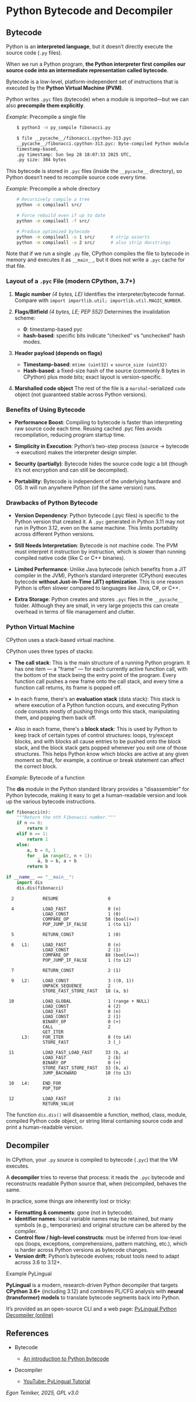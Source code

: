 # Python Bytecode and Decompiler



## Bytecode

Python is an **interpreted language**, but it doesn’t directly execute the 
source code (`.py` files).

When we run a Python program, **the Python interpreter first compiles our 
source code into an intermediate representation called bytecode**.

Bytecode is a low-level, platform-independent set of instructions that is 
executed by the **Python Virtual Machine (PVM)**.

Python writes `.pyc` files (bytecode) when a module is imported—but we 
can also **precompile them explicitly**.

_Example:_ Precompile a single file
```bash
    $ python3 -m py_compile fibonacci.py 

    $ file __pycache__/fibonacci.cpython-313.pyc
    __pycache__/fibonacci.cpython-313.pyc: Byte-compiled Python module for CPython 3.13 (magic: 3571), 
    timestamp-based, 
    .py timestamp: Sun Sep 28 18:07:33 2025 UTC, 
    .py size: 304 bytes
```

This bytecode is stored in `.pyc` files (inside the `__pycache__` directory), 
so Python doesn’t need to recompile source code every time.


_Example:_ Precompile a whole directory
```bash
    # Recursively compile a tree
    python -m compileall src/

    # Force rebuild even if up to date
    python -m compileall -f src/

    # Produce optimized bytecode 
    python -m compileall -o 1 src/      # strip asserts
    python -m compileall -o 2 src/      # also strip docstrings
```

Note that if we run a single `.py` file, CPython compiles the file to bytecode 
in memory and executes it as `__main__`, but it does not write a `.pyc` cache 
for that file.


### Layout of a `.pyc` File (modern CPython, 3.7+)

1. **Magic number** *(4 bytes, LE)*
   Identifies the interpreter/bytecode format. 
   Compare with `import importlib.util; importlib.util.MAGIC_NUMBER`.

2. **Flags/Bitfield** *(4 bytes, LE; PEP 552)*
   Determines the invalidation scheme:

   * **0**: timestamp-based pyc
   * **hash-based**: specific bits indicate “checked” vs “unchecked” hash modes.

3. **Header payload (depends on flags)**

   * **Timestamp-based**: `mtime (uint32)` + `source_size (uint32)`
   * **Hash-based**: a fixed-size hash of the source (commonly 8 bytes in CPython) 
        plus mode bits; exact layout is version-specific.

4. **Marshalled code object**
   The rest of the file is a `marshal`-serialized `code` object (not guaranteed 
   stable across Python versions).


### Benefits of Using Bytecode

* **Performance Boost**: Compiling to bytecode is faster than interpreting raw 
    source code each time.
    Reusing cached .pyc files avoids recompilation, reducing program 
    startup time.

* **Simplicity in Execution**: Python’s two-step process 
    (source → bytecode → execution) makes the interpreter design simpler.

* **Security (partially)**: Bytecode hides the source code logic a bit (though 
    it’s not encryption and can still be decompiled).

* **Portability**: Bytecode is independent of the underlying hardware and OS. 
    It will run anywhere Python (of the same version) runs.


### Drawbacks of Python Bytecode

* **Version Dependency**: Python bytecode (.pyc files) is specific to the Python 
version that created it.
A `.pyc` generated in Python 3.11 may not run in Python 3.12, even on the same machine.
This limits portability across different Python versions.

* **Still Needs Interpretation**: Bytecode is not machine code. The PVM must interpret 
it instruction by instruction, which is slower than running compiled native code 
(like C or C++ binaries).

* **Limited Performance**: Unlike Java bytecode (which benefits from a JIT compiler 
in the JVM), Python’s standard interpreter (CPython) executes bytecode **without 
Just-in-Time (JIT) optimization**.
This is one reason Python is often slower compared to languages like Java, C#, or C++.

* **Extra Storage**: Python creates and stores `.pyc` files in the `__pycache__` folder.
Although they are small, in very large projects this can create overhead in terms of 
file management and clutter.


### Python Virtual Machine

CPython uses a stack-based virtual machine.

CPython uses three types of stacks:

* **The call stack**: This is the main structure of a running Python program. 
    It has one item — a "frame" — for each currently active function call, 
    with the bottom of the stack being the entry point of the program. 
    Every function call pushes a new frame onto the call stack, and every 
    time a function call returns, its frame is popped off.

* In each frame, there's an **evaluation stack** (data stack): This stack 
    is where execution of a Python function occurs, and executing Python code 
    consists mostly of pushing things onto this stack, manipulating them, 
    and popping them back off.

* Also in each frame, there's a **block stack**: This is used by Python to 
    keep track of certain types of control structures: loops, try/except blocks, 
    and with blocks all cause entries to be pushed onto the block stack, and 
    the block stack gets popped whenever you exit one of those structures. 
    This helps Python know which blocks are active at any given moment so that, 
    for example, a continue or break statement can affect the correct block.

_Example:_ Bytecode of a function

The **dis** module  in the Python standard library provides a "disassembler" 
for Python bytecode, making it easy to get a human-readable version and look 
up the various bytecode instructions.

```Python 
def fibonacci(n):
    """Return the nth Fibonacci number."""
    if n <= 0:
        return 0
    elif n == 1:
        return 1
    else:
        a, b = 0, 1
        for _ in range(2, n + 1):
            a, b = b, a + b
        return b

if __name__ == "__main__":
    import dis
    dis.dis(fibonacci)
```


```
  2           RESUME                   0

  4           LOAD_FAST                0 (n)
              LOAD_CONST               1 (0)
              COMPARE_OP              58 (bool(<=))
              POP_JUMP_IF_FALSE        1 (to L1)

  5           RETURN_CONST             1 (0)

  6   L1:     LOAD_FAST                0 (n)
              LOAD_CONST               2 (1)
              COMPARE_OP              88 (bool(==))
              POP_JUMP_IF_FALSE        1 (to L2)

  7           RETURN_CONST             2 (1)

  9   L2:     LOAD_CONST               3 ((0, 1))
              UNPACK_SEQUENCE          2
              STORE_FAST_STORE_FAST   18 (a, b)

 10           LOAD_GLOBAL              1 (range + NULL)
              LOAD_CONST               4 (2)
              LOAD_FAST                0 (n)
              LOAD_CONST               2 (1)
              BINARY_OP                0 (+)
              CALL                     2
              GET_ITER
      L3:     FOR_ITER                 8 (to L4)
              STORE_FAST               3 (_)

 11           LOAD_FAST_LOAD_FAST     33 (b, a)
              LOAD_FAST                2 (b)
              BINARY_OP                0 (+)
              STORE_FAST_STORE_FAST   33 (b, a)
              JUMP_BACKWARD           10 (to L3)

 10   L4:     END_FOR
              POP_TOP

 12           LOAD_FAST                2 (b)
              RETURN_VALUE
```

The function `dis.dis()` will disassemble a function, method, class, module, 
compiled Python code object, or string literal containing source code and 
print a human-readable version.



## Decompiler

In CPython, your `.py` source is compiled to bytecode (`.pyc`) that the VM executes. 

A **decompiler** tries to reverse that process: it reads the `.pyc` bytecode and 
reconstructs readable Python source that, when (re)compiled, behaves the same. 

In practice, some things are inherently lost or tricky:
* **Formatting & comments**: gone (not in bytecode).
* **Identifier names**: local variable names may be retained, but many symbols 
    (e.g., temporaries) and original structure can be altered by the compiler.
* **Control flow / high-level constructs**: must be inferred from low-level ops 
    (loops, exceptions, comprehensions, pattern matching, etc.), which is harder 
    across Python versions as bytecode changes.
* **Version drift**: Python’s bytecode evolves; robust tools need to adapt 
    across 3.6 to 3.12+.


Example PyLingual

**PyLingual** is a modern, research-driven Python decompiler that targets **CPython 3.6+** 
(including 3.12) and combines PL/CFG analysis with **neural (transformer) models** to 
translate bytecode segments back into Python. 

It’s provided as an open-source CLI and a web page: [PyLingual Python Decompiler (online)](https://pylingual.io/) 


## References

* Bytecode
    * [An introduction to Python bytecode](https://opensource.com/article/18/4/introduction-python-bytecode)

* Decompiler
    * [YouTube: PyLingual Tutorial](https://youtu.be/ER0BHmTDkDI?si=1LZeQr4ROnFvPBhP)

*Egon Teiniker, 2025, GPL v3.0*
